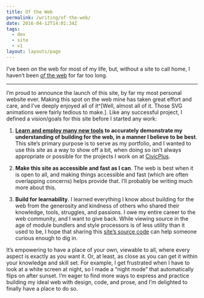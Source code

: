 ```yaml
---
title: Of the Web
permalink: /writing/of-the-web/
date: 2016-04-12T14:01:34Z
tags:
  - dev
  - site
  - v1
layout: layouts/page
---
```



I’ve been _on_ the web for most of my life, but, without a site to call home, I haven’t been [_of_ the web](https://adactio.com/journal/9016) for far too long.

-----

I’m proud to announce the launch of this site, by far my most personal website ever. Making this spot on the web mine has taken great effort and care, and I’ve deeply enjoyed all of it^[Well, almost all of it. Those SVG animations were fairly tedious to make.]. Like any successful project, I defined a vision/goals for this site before I started any work:

1. **[Learn and employ many new tools](/colophon/) to accurately demonstrate my understanding of building for the web, in a manner I believe to be best**. This site’s primary purpose is to serve as my portfolio, and I wanted to use this site as a way to show off a bit, when doing so isn’t always appropriate or possible for the projects I work on at [CivicPlus](http://civicplus.com).

2. **Make this site as accessible and fast as I can**. The web is best when it is open to all, and making things accessible and fast (which are often overlapping concerns) helps provide that. I’ll probably be writing much more about this.

3. **Build for learnability**. I learned everything I know about building for the web from the generosity and kindness of others who shared their knowledge, tools, struggles, and passions. I owe my entire career to the web community, and I want to give back. While viewing source in the age of module bundlers and style processors is of less utility than it used to be, I hope that sharing this [site’s source code](https://github.com/kylegach/kylegach_com) can help someone curious enough to dig in.

It’s empowering to have a place of your own, viewable to all, where every aspect is exactly as you want it. Or, at least, as close as you can get it within your knowledge and skill set. For example, I get frustrated when I have to look at a white screen at night, so I made a “night mode” that automatically flips on after sunset. I’m eager to find more ways to express and practice building my ideal web with design, code, and prose, and I’m delighted to finally have a place to do so.
